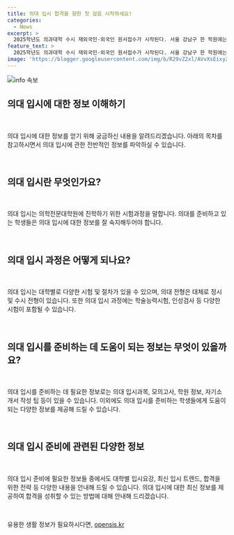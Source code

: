 ```yaml
---
title: 의대 입시 합격을 향한 첫 걸음 시작하세요!
categories:
  - News
excerpt: >
  2025학년도 의과대학 수시 재외국민·외국인 원서접수가 시작된다. 서울 강남구 한 학원에는 관련 홍보물이 붙어있다.
feature_text: >
  2025학년도 의과대학 수시 재외국민·외국인 원서접수가 시작된다. 서울 강남구 한 학원에는 관련 홍보물이 붙어있다.
image: 'https://blogger.googleusercontent.com/img/b/R29vZ2xl/AVvXsEixyZcFfHzMRdzZMjFBmAUKJYCLCGyLL1o632UiGVXcaFdKo_bkvkuCioo0uUKlGfBVcT3P84aROyZIXSBEx3Aw5nCQ3pTgDom1WDC4m8eifvWiAmWEEVb4x6G_l8C0QH225ldMjyaFvpxGEBGNO37VmDTDMHGhJPq73UglMfDca1-0aw/s1600/blogspot.png'
---
```


<p><img src="https://blogger.googleusercontent.com/img/b/R29vZ2xl/AVvXsEixyZcFfHzMRdzZMjFBmAUKJYCLCGyLL1o632UiGVXcaFdKo_bkvkuCioo0uUKlGfBVcT3P84aROyZIXSBEx3Aw5nCQ3pTgDom1WDC4m8eifvWiAmWEEVb4x6G_l8C0QH225ldMjyaFvpxGEBGNO37VmDTDMHGhJPq73UglMfDca1-0aw/s1600/blogspot.png" alt="info 속보" /></p>

<h2 data-ke-size="size26">의대 입시에 대한 정보 이해하기</h2>

<p data-ke-size="size16">&nbsp;</p>

<p>의대 입시에 대한 정보를 얻기 위해 궁금하신 내용을 알려드리겠습니다. 아래의 목차를 참고하시면서 의대 입시에 관한 전반적인 정보를 파악하실 수 있습니다.</p>

<p data-ke-size="size16">&nbsp;</p>

<h2 data-ke-size="size26">의대 입시란 무엇인가요?</h2>

<p data-ke-size="size16">&nbsp;</p>

<p>의대 입시는 의학전문대학원에 진학하기 위한 시험과정을 말합니다. 의대를 준비하고 있는 학생들은 의대 입시에 대한 정보를 잘 숙지해두어야 합니다.</p>

<p data-ke-size="size16">&nbsp;</p>

<h2 data-ke-size="size26">의대 입시 과정은 어떻게 되나요?</h2>

<p data-ke-size="size16">&nbsp;</p>

<p>의대 입시는 대학별로 다양한 시험 및 절차가 있을 수 있으며, 의대 전형은 대체로 정시 및 수시 전형이 있습니다. 또한 의대 입시 과정에는 학술능력시험, 인성검사 등 다양한 시험이 포함될 수 있습니다.</p>

<p data-ke-size="size16">&nbsp;</p>

<h2 data-ke-size="size26">의대 입시를 준비하는 데 도움이 되는 정보는 무엇이 있을까요?</h2>

<p data-ke-size="size16">&nbsp;</p>

<p>의대 입시를 준비하는 데 필요한 정보로는 의대 입시과목, 모의고사, 학원 정보, 자기소개서 작성 팁 등이 있을 수 있습니다. 이외에도 의대 입시를 준비하는 학생들에게 도움이 되는 다양한 정보를 제공해 드릴 수 있습니다.</p>

<p data-ke-size="size16">&nbsp;</p>

<h2 data-ke-size="size26">의대 입시 준비에 관련된 다양한 정보</h2>

<p data-ke-size="size16">&nbsp;</p>

<p>의대 입시 준비에 필요한 정보들 중에서도 대학별 입시요강, 최신 입시 트렌드, 합격을 위한 전략 등 다양한 내용을 안내해 드릴 수 있습니다. 의대 입시에 대한 최신 정보를 제공하여 합격을 성취할 수 있는 방법에 대해 안내해 드리겠습니다.</p>

<p data-ke-size="size16">&nbsp;</p>
유용한 생활 정보가 필요하시다면, <a href="https://opensis.kr" rel="dofollow">opensis.kr</a>


